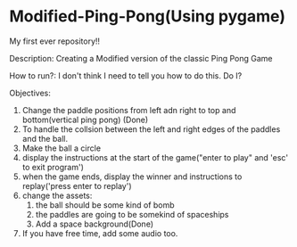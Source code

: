 # Modified-Ping-Pong(Using pygame)
My first ever repository!!

Description: Creating a Modified version of the classic Ping Pong Game

How to run?: 
I don't think I need to tell you how to do this. Do I?

Objectives:
1. Change the paddle positions from left adn right to top and bottom(vertical ping pong) (Done)
2. To handle the collsion between the left and right edges of the paddles and the ball.
3. Make the ball a circle
4. display the instructions at the start of the game("enter to play" and 'esc' to exit program')
5. when the game ends, display the winner and instructions to replay('press enter to replay')
6. change the assets:
    1. the ball should be some kind of bomb
    2. the paddles are going to be somekind of spaceships
    3. Add a space background(Done)
7. If you have free time, add some audio too.

